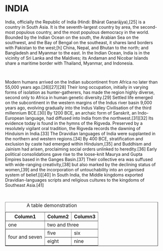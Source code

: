 <!DOCTYPE html>
<html lang="en">
<head>
    <meta charset="UTF-8">
    <meta http-equiv="X-UA-Compatible" content="IE=edge">
    <meta name="viewport" content="width=device-width, initial-scale=1.0">
    <title>PRACTISE-1</title>
    <link rel="stylesheet" href="styles.css">
</head>
<body>
    <h1>INDIA</h1>
    <p>India, officially the Republic of India (Hindi: Bhārat Gaṇarājya),[25] is a country in South Asia. It is the seventh-largest country by area, the second-most populous country, and the most populous democracy in the world. Bounded by the Indian Ocean on the south, the Arabian Sea on the southwest, and the Bay of Bengal on the southeast, it shares land borders with Pakistan to the west;[h] China, Nepal, and Bhutan to the north; and Bangladesh and Myanmar to the east. In the Indian Ocean, India is in the vicinity of Sri Lanka and the Maldives; its Andaman and Nicobar Islands share a maritime border with Thailand, Myanmar, and Indonesia.</p>
    <br>
    <p>Modern humans arrived on the Indian subcontinent from Africa no later than 55,000 years ago.[26][27][28] Their long occupation, initially in varying forms of isolation as hunter-gatherers, has made the region highly diverse, second only to Africa in human genetic diversity.[29] Settled life emerged on the subcontinent in the western margins of the Indus river basin 9,000 years ago, evolving gradually into the Indus Valley Civilisation of the third millennium BCE.[30] By 1200 BCE, an archaic form of Sanskrit, an Indo-European language, had diffused into India from the northwest.[31][32] Its evidence today is found in the hymns of the Rigveda. Preserved by a resolutely vigilant oral tradition, the Rigveda records the dawning of Hinduism in India.[33] The Dravidian languages of India were supplanted in the northern and western regions.[34] By 400 BCE, stratification and exclusion by caste had emerged within Hinduism,[35] and Buddhism and Jainism had arisen, proclaiming social orders unlinked to heredity.[36] Early political consolidations gave rise to the loose-knit Maurya and Gupta Empires based in the Ganges Basin.[37] Their collective era was suffused with wide-ranging creativity,[38] but also marked by the declining status of women,[39] and the incorporation of untouchability into an organised system of belief.[i][40] In South India, the Middle kingdoms exported Dravidian-languages scripts and religious cultures to the kingdoms of Southeast Asia.[41]</p>
    <br>
    <center>
    <table border="1">
        <tr>
          <th>Column1</th>
          <th>Column2</th>
          <th>Column3</th>
        </tr>
        <tr>
          <td>one</td>
          <td colspan="2">two and three</td>
        </tr>
        <tr>
          <td rowspan="2">four and seven</td>
          <td>five</td>
          <td>six</td>
        </tr>
        <tr>
          <td>eight</td>
          <td>nine</td>
        </tr>
        <caption>A table demonstration</caption>
      </table>
    </center>
</body>
</html>
